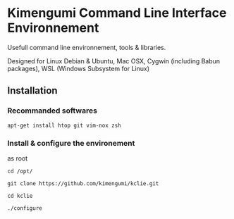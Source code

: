 Kimengumi Command Line Interface Environnement
===================

Usefull command line environnement, tools & libraries.

Designed for Linux Debian & Ubuntu, Mac OSX, Cygwin (including Babun packages), WSL (Windows Subsystem for Linux)

Installation
-------------

### Recommanded softwares

`apt-get install htop git vim-nox zsh`

### Install & configure the environement 

as root

`cd /opt/`

`git clone https://github.com/kimengumi/kclie.git`

`cd kclie`

`./configure`
